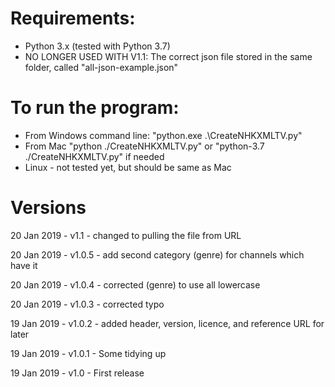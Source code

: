# Requirements:
 - Python 3.x (tested with Python 3.7)
 - NO LONGER USED WITH V1.1: The correct json file stored in the same folder, called "all-json-example.json"

# To run the program:
- From Windows command line: "python.exe .\CreateNHKXMLTV.py"
- From Mac "python ./CreateNHKXMLTV.py" or "python-3.7 ./CreateNHKXMLTV.py" if needed
- Linux - not tested yet, but should be same as Mac

# Versions
20 Jan 2019 - v1.1 - changed to pulling the file from URL

20 Jan 2019 - v1.0.5 - add second category (genre) for channels which have it

20 Jan 2019 - v1.0.4 - corrected <category> (genre) to use all lowercase

20 Jan 2019 - v1.0.3 - corrected <Icon> typo

19 Jan 2019 - v1.0.2 - added header, version, licence, and reference URL for later

19 Jan 2019 - v1.0.1 - Some tidying up

19 Jan 2019 - v1.0 - First release
